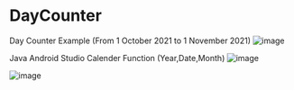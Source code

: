 # DayCounter
 Day Counter Example (From 1 October 2021 to 1 November 2021)
![image](https://user-images.githubusercontent.com/67759970/135554810-f9b94d52-fe06-481f-9b2d-4c4f41e690c9.png)

Java Android Studio Calender Function (Year,Date,Month)
![image](https://user-images.githubusercontent.com/67759970/135554852-36c53f1e-be88-4cbd-ac2c-8c3e3bce6433.png)


![image](https://user-images.githubusercontent.com/67759970/135554838-54b5a800-8981-473d-abee-285f6c880e44.png)

